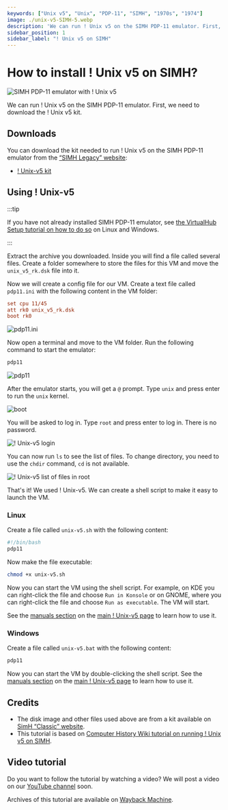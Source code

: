 ```yaml
---
keywords: ["Unix v5", "Unix", "PDP-11", "SIMH", "1970s", "1974"]
image: ./unix-v5-SIMH-5.webp
description: 'We can run ! Unix v5 on the SIMH PDP-11 emulator. First, we need to download the ! Unix v5 kit. You can download the kit needed to run it on the SIMH PDP-11 emulator from the "SIMH Legacy" website.'
sidebar_position: 1
sidebar_label: "! Unix v5 on SIMH"
---
```


# How to install ! Unix v5 on SIMH?

![SIMH PDP-11 emulator with ! Unix v5](./unix-v5-SIMH-5.webp)

We can run ! Unix v5 on the SIMH PDP-11 emulator. First, we need to download the ! Unix v5 kit.

## Downloads

You can download the kit needed to run ! Unix v5 on the SIMH PDP-11 emulator from the [“SIMH Legacy” website](http://simh.trailing-edge.com/):

- [! Unix-v5 kit](http://simh.trailing-edge.com/kits/uv5swre.zip)

## Using ! Unix-v5

:::tip

If you have not already installed SIMH PDP-11 emulator, see [the VirtualHub Setup tutorial on how to do so](https://setup.virtualhub.eu.org/simh-pdp11/) on Linux and Windows.

:::

Extract the archive you downloaded. Inside you will find a file called several files. Create a folder somewhere to store the files for this VM and move the `unix_v5_rk.dsk` file into it.

Now we will create a config file for our VM. Create a text file called `pdp11.ini` with the following content in the VM folder:

```ini
set cpu 11/45
att rk0 unix_v5_rk.dsk
boot rk0
```

![pdp11.ini](./unix-v5-SIMH-1.webp)

Now open a terminal and move to the VM folder. Run the following command to start the emulator:

```bash
pdp11
```

![pdp11](./unix-v5-SIMH-2.webp)

After the emulator starts, you will get a `@` prompt. Type `unix` and press enter to run the `unix` kernel.

![boot](./unix-v5-SIMH-3.webp)

You will be asked to log in. Type `root` and press enter to log in. There is no password.

![! Unix-v5 login](./unix-v5-SIMH-4.webp)

You can now run `ls` to see the list of files. To change directory, you need to use the `chdir` command, `cd` is not available.

![! Unix-v5 list of files in root](./unix-v5-SIMH-5.webp)

That's it! We used ! Unix-v5. We can create a shell script to make it easy to launch the VM.

### Linux

Create a file called `unix-v5.sh` with the following content:

```bash
#!/bin/bash
pdp11
```

Now make the file executable:

```bash
chmod +x unix-v5.sh
```

Now you can start the VM using the shell script. For example, on KDE you can right-click the file and choose `Run in Konsole` or on GNOME, where you can right-click the file and choose `Run as executable`. The VM will start.

See the [manuals section](/1970s/1974/unix-v5/#manuals) on the [main ! Unix-v5 page](/1970s/1974/unix-v5) to learn how to use it.

### Windows

Create a file called `unix-v5.bat` with the following content:

```bash
pdp11
```

Now you can start the VM by double-clicking the shell script. See the [manuals section](/1970s/1974/unix-v5/#manuals) on the [main ! Unix-v5 page](/1970s/1974/unix-v5) to learn how to use it.

## Credits

- The disk image and other files used above are from a kit available on [SimH “Classic” website](http://simh.trailing-edge.com/).
- This tutorial is based on [Computer History Wiki tutorial on running ! Unix v5 on SIMH](https://gunkies.org/wiki/Running_Unix_v5_in_SIMH).

## Video tutorial

Do you want to follow the tutorial by watching a video? We will post a video on our [YouTube channel](https://www.youtube.com/@virtua1hub) soon.

Archives of this tutorial are available on [Wayback Machine](https://web.archive.org/web/*/https://virtualhub.eu.org/1970s/1974/unix-v5/simh/).
